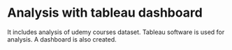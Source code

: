 # Analysis with tableau dashboard
It includes analysis of udemy courses dataset.
Tableau software is used for analysis.
A dashboard is also created.
